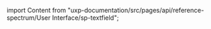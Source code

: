
import Content from "uxp-documentation/src/pages/api/reference-spectrum/User Interface/sp-textfield";

<Content query="product=photoshop"/>
